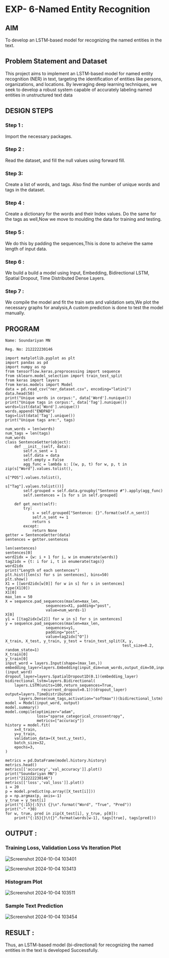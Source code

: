 # EXP- 6-Named Entity Recognition

## AIM

To develop an LSTM-based model for recognizing the named entities in the text.

## Problem Statement and Dataset
This project aims to implement an LSTM-based model for named entity recognition (NER) in text, targeting the identification of entities like persons, organizations, and locations. By leveraging deep learning techniques, we seek to develop a robust system capable of accurately labeling named entities in unstructured text data

## DESIGN STEPS

### Step 1 : 
Import the necessary packages.

### Step 2 : 
Read the dataset, and fill the null values using forward fill.

### Step 3: 
Create a list of words, and tags. Also find the number of unique words and tags in the dataset.

### Step 4 : 
Create a dictionary for the words and their Index values. Do the same for the tags as well,Now we move to moulding the data for training and testing.

### Step 5 : 
We do this by padding the sequences,This is done to acheive the same length of input data.

### Step 6 : 
We build a build a model using Input, Embedding, Bidirectional LSTM, Spatial Dropout, Time Distributed Dense Layers.

### Step 7 : 
We compile the model and fit the train sets and validation sets,We plot the necessary graphs for analysis,A custom prediction is done to test the model manually.



## PROGRAM
```
Name: Soundariyan MN

Reg. No: 212222230146
```
```
import matplotlib.pyplot as plt
import pandas as pd
import numpy as np
from tensorflow.keras.preprocessing import sequence
from sklearn.model_selection import train_test_split
from keras import layers
from keras.models import Model
data = pd.read_csv("ner_dataset.csv", encoding="latin1")
data.head(50)
print("Unique words in corpus:", data['Word'].nunique())
print("Unique tags in corpus:", data['Tag'].nunique())
words=list(data['Word'].unique())
words.append("ENDPAD")
tags=list(data['Tag'].unique())
print("Unique tags are:", tags)

num_words = len(words)
num_tags = len(tags)
num_words
class SentenceGetter(object):
    def __init__(self, data):
        self.n_sent = 1
        self.data = data
        self.empty = False
        agg_func = lambda s: [(w, p, t) for w, p, t in zip(s["Word"].values.tolist(),
                                                           s["POS"].values.tolist(),
                                                           s["Tag"].values.tolist())]
        self.grouped = self.data.groupby("Sentence #").apply(agg_func)
        self.sentences = [s for s in self.grouped]

    def get_next(self):
        try:
            s = self.grouped["Sentence: {}".format(self.n_sent)]
            self.n_sent += 1
            return s
        except:
            return None
getter = SentenceGetter(data)
sentences = getter.sentences

len(sentences)
sentences[0]
word2idx = {w: i + 1 for i, w in enumerate(words)}
tag2idx = {t: i for i, t in enumerate(tags)}
word2idx
print("Length of each sentences")
plt.hist([len(s) for s in sentences], bins=50)
plt.show()
X1 = [[word2idx[w[0]] for w in s] for s in sentences]
type(X1[0])
X1[0]
max_len = 50
X = sequence.pad_sequences(maxlen=max_len,
                  sequences=X1, padding="post",
                  value=num_words-1)
X[0]
y1 = [[tag2idx[w[2]] for w in s] for s in sentences]
y = sequence.pad_sequences(maxlen=max_len,
                  sequences=y1,
                  padding="post",
                  value=tag2idx["O"])
X_train, X_test, y_train, y_test = train_test_split(X, y,
                                                    test_size=0.2, random_state=1)
X_train[0]
y_train[0]
input_word = layers.Input(shape=(max_len,))
embedding_layer=layers.Embedding(input_dim=num_words,output_dim=50,input_length=max_len)(input_word)
dropout_layer=layers.SpatialDropout1D(0.1)(embedding_layer)
bidirectional_lstm=layers.Bidirectional(
    layers.LSTM(units=100,return_sequences=True,
                recurrent_dropout=0.1))(dropout_layer)
output=layers.TimeDistributed(
      layers.Dense(num_tags,activation="softmax"))(bidirectional_lstm)
model = Model(input_word, output)
model.summary()
model.compile(optimizer="adam",
              loss="sparse_categorical_crossentropy",
              metrics=["accuracy"])
history = model.fit(
    x=X_train,
    y=y_train,
    validation_data=(X_test,y_test),
    batch_size=32,
    epochs=3,
)

metrics = pd.DataFrame(model.history.history)
metrics.head()
metrics[['accuracy','val_accuracy']].plot()
print("Soundariyan MN")
print("212222230146")
metrics[['loss','val_loss']].plot()
i = 20
p = model.predict(np.array([X_test[i]]))
p = np.argmax(p, axis=-1)
y_true = y_test[i]
print("{:15}{:5}\t {}\n".format("Word", "True", "Pred"))
print("-" *30)
for w, true, pred in zip(X_test[i], y_true, p[0]):
    print("{:15}{}\t{}".format(words[w-1], tags[true], tags[pred]))
```

## OUTPUT :
### Training Loss, Validation Loss Vs Iteration Plot
![Screenshot 2024-10-04 103401](https://github.com/user-attachments/assets/1dcb24d9-5e03-44b4-a511-5b09fe816c71)


![Screenshot 2024-10-04 103413](https://github.com/user-attachments/assets/4a1496d6-8f06-42c7-bf21-5098a9e5ec3f)



### Histogram Plot
![Screenshot 2024-10-04 103511](https://github.com/user-attachments/assets/afd65b02-a33e-41b6-8206-d5b939089478)


### Sample Text Prediction
![Screenshot 2024-10-04 103454](https://github.com/user-attachments/assets/62398f6e-3dec-418b-ad63-12e5c112ecb6)





## RESULT : 
Thus, an LSTM-based model (bi-directional) for recognizing the named entities in the text is developed Successfully.
